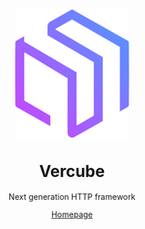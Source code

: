 <div align="center">
  <a href="https://vercube.dev/"><img src="https://github.com/OskarLebuda/vue-lazy-hydration/raw/main/.github/assets/logo.png?raw=true" alt="Vite logo" width="200"></a>
  
  # Vercube
  
  Next generation HTTP framework
  
  [Homepage](https://vercube.dev/)
  
</div>
